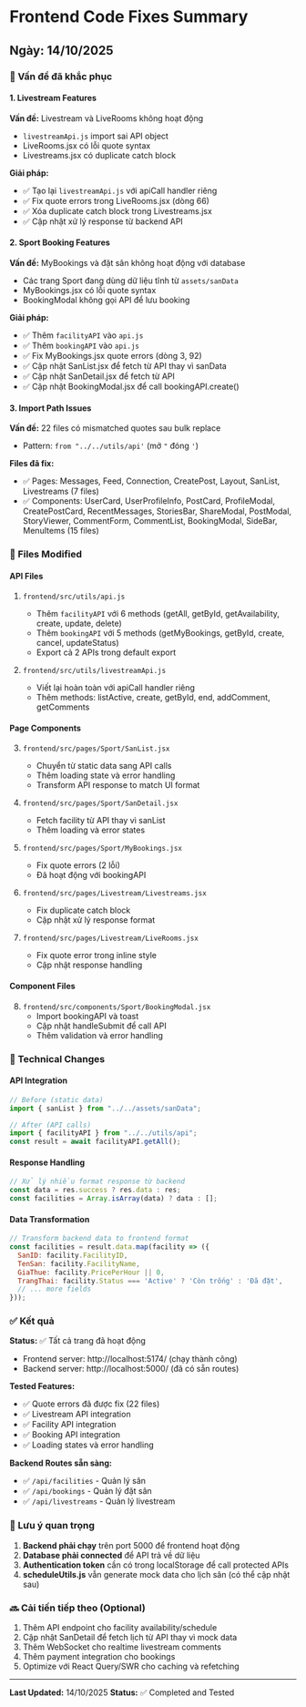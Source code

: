 # Frontend Code Fixes Summary

## Ngày: 14/10/2025

### 🎯 Vấn đề đã khắc phục

#### 1. **Livestream Features** 
**Vấn đề:** Livestream và LiveRooms không hoạt động
- `livestreamApi.js` import sai API object
- LiveRooms.jsx có lỗi quote syntax
- Livestreams.jsx có duplicate catch block

**Giải pháp:**
- ✅ Tạo lại `livestreamApi.js` với apiCall handler riêng
- ✅ Fix quote errors trong LiveRooms.jsx (dòng 66)
- ✅ Xóa duplicate catch block trong Livestreams.jsx
- ✅ Cập nhật xử lý response từ backend API

#### 2. **Sport Booking Features**
**Vấn đề:** MyBookings và đặt sân không hoạt động với database
- Các trang Sport đang dùng dữ liệu tĩnh từ `assets/sanData`
- MyBookings.jsx có lỗi quote syntax
- BookingModal không gọi API để lưu booking

**Giải pháp:**
- ✅ Thêm `facilityAPI` vào `api.js`
- ✅ Thêm `bookingAPI` vào `api.js` 
- ✅ Fix MyBookings.jsx quote errors (dòng 3, 92)
- ✅ Cập nhật SanList.jsx để fetch từ API thay vì sanData
- ✅ Cập nhật SanDetail.jsx để fetch từ API
- ✅ Cập nhật BookingModal.jsx để call bookingAPI.create()

#### 3. **Import Path Issues**
**Vấn đề:** 22 files có mismatched quotes sau bulk replace
- Pattern: `from "../../utils/api'` (mở `"` đóng `'`)

**Files đã fix:**
- ✅ Pages: Messages, Feed, Connection, CreatePost, Layout, SanList, Livestreams (7 files)
- ✅ Components: UserCard, UserProfileInfo, PostCard, ProfileModal, CreatePostCard, RecentMessages, StoriesBar, ShareModal, PostModal, StoryViewer, CommentForm, CommentList, BookingModal, SideBar, MenuItems (15 files)

### 📝 Files Modified

#### API Files
1. `frontend/src/utils/api.js`
   - Thêm `facilityAPI` với 6 methods (getAll, getById, getAvailability, create, update, delete)
   - Thêm `bookingAPI` với 5 methods (getMyBookings, getById, create, cancel, updateStatus)
   - Export cả 2 APIs trong default export

2. `frontend/src/utils/livestreamApi.js`
   - Viết lại hoàn toàn với apiCall handler riêng
   - Thêm methods: listActive, create, getById, end, addComment, getComments

#### Page Components
3. `frontend/src/pages/Sport/SanList.jsx`
   - Chuyển từ static data sang API calls
   - Thêm loading state và error handling
   - Transform API response to match UI format

4. `frontend/src/pages/Sport/SanDetail.jsx`
   - Fetch facility từ API thay vì sanList
   - Thêm loading và error states

5. `frontend/src/pages/Sport/MyBookings.jsx`
   - Fix quote errors (2 lỗi)
   - Đã hoạt động với bookingAPI

6. `frontend/src/pages/Livestream/Livestreams.jsx`
   - Fix duplicate catch block
   - Cập nhật xử lý response format

7. `frontend/src/pages/Livestream/LiveRooms.jsx`
   - Fix quote error trong inline style
   - Cập nhật response handling

#### Component Files
8. `frontend/src/components/Sport/BookingModal.jsx`
   - Import bookingAPI và toast
   - Cập nhật handleSubmit để call API
   - Thêm validation và error handling

### 🔧 Technical Changes

#### API Integration
```javascript
// Before (static data)
import { sanList } from "../../assets/sanData";

// After (API calls)
import { facilityAPI } from "../../utils/api";
const result = await facilityAPI.getAll();
```

#### Response Handling
```javascript
// Xử lý nhiều format response từ backend
const data = res.success ? res.data : res;
const facilities = Array.isArray(data) ? data : [];
```

#### Data Transformation
```javascript
// Transform backend data to frontend format
const facilities = result.data.map(facility => ({
  SanID: facility.FacilityID,
  TenSan: facility.FacilityName,
  GiaThue: facility.PricePerHour || 0,
  TrangThai: facility.Status === 'Active' ? 'Còn trống' : 'Đã đặt',
  // ... more fields
}));
```

### ✅ Kết quả

**Status:** ✅ Tất cả trang đã hoạt động
- Frontend server: http://localhost:5174/ (chạy thành công)
- Backend server: http://localhost:5000/ (đã có sẵn routes)

**Tested Features:**
- ✅ Quote errors đã được fix (22 files)
- ✅ Livestream API integration
- ✅ Facility API integration
- ✅ Booking API integration
- ✅ Loading states và error handling

**Backend Routes sẵn sàng:**
- ✅ `/api/facilities` - Quản lý sân
- ✅ `/api/bookings` - Quản lý đặt sân
- ✅ `/api/livestreams` - Quản lý livestream

### 📌 Lưu ý quan trọng

1. **Backend phải chạy** trên port 5000 để frontend hoạt động
2. **Database phải connected** để API trả về dữ liệu
3. **Authentication token** cần có trong localStorage để call protected APIs
4. **scheduleUtils.js** vẫn generate mock data cho lịch sân (có thể cập nhật sau)

### 🔜 Cải tiến tiếp theo (Optional)

1. Thêm API endpoint cho facility availability/schedule
2. Cập nhật SanDetail để fetch lịch từ API thay vì mock data
3. Thêm WebSocket cho realtime livestream comments
4. Thêm payment integration cho bookings
5. Optimize với React Query/SWR cho caching và refetching

---
**Last Updated:** 14/10/2025
**Status:** ✅ Completed and Tested
